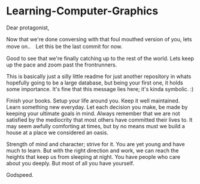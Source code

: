 # Learning-Computer-Graphics

Dear protagonist,

Now that we're done conversing with that foul mouthed version of you, lets move on..　Let this be the last commit for now.

Good to see that we're finally catching up to the rest of the world. Lets keep up the pace and zoom past the frontrunners.

This is basically just a silly little readme for just another repository in whats hopefully going to be a large database, but being your first one, it holds some importance. It's fine that this message lies here; it's kinda symbolic. :)

Finish your books. Setup your life around you. Keep it well maintained. Learn something new everyday.
Let each decision you make, be made by keeping your ultimate goals in mind. 
Always remember that we are not satisfied by the mediocrity that most others have committed their lives to. It may seem awfully comforting at times, but by no means must we build a house at a place we considered an oasis.

Strength of mind and character; strive for it. You are yet young and have much to learn. But with the right direction and work, we can reach the heights that keep us from sleeping at night. 
You have people who care about you deeply. But most of all you have yourself. 

Godspeed.
